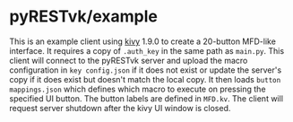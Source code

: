 # pyRESTvk/example

This is an example client using [kivy] 1.9.0 to create a 20-button MFD-like interface. It requires a copy of `.auth_key` in the same path as `main.py`. This client will connect to the pyRESTvk server and upload the macro configuration in `key config.json` if it does not exist or update the server's copy if it does exist but doesn't match the local copy. It then loads `button mappings.json` which defines which macro to execute on pressing the specified UI button. The button labels are defined in `MFD.kv`. The client will request server shutdown after the kivy UI window is closed.




[kivy]: <http://kivy.org/>
